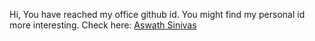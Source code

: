 Hi,
 You have reached my office github id. You might find my personal id more interesting. Check here: [Aswath Sinivas](https://github.com/Aswath2481)
